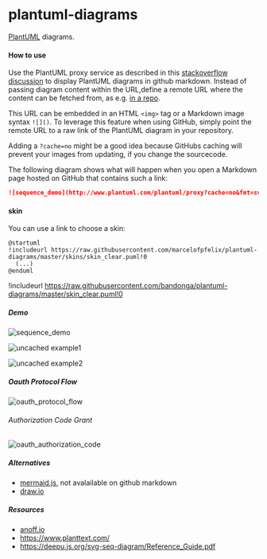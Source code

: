 # plantuml-diagrams


[PlantUML](github.com/plantuml/plantuml) diagrams.

#### How to use

Use the PlantUML proxy service as described in this [stackoverflow discussion](https://stackoverflow.com/questions/32203610/how-to-integrate-uml-diagrams-into-gitlab-or-github) to display PlantUML diagrams in github markdown. Instead of passing diagram content within the URL,define a remote URL where the content can be fetched from, as e.g. [in a repo](http://www.plantuml.com/plantuml/proxy?src=https://raw.github.com/plantuml/plantuml-server/master/src/main/webapp/resource/test2diagrams.txt).
  
This URL can be embedded in an HTML `<img>` tag or a Markdown image syntax `![]()`. To leverage this feature when using GitHub, simply point the remote URL to a raw link of the PlantUML diagram in your repository.

Adding a `?cache=no` might be a good idea because GitHubs caching will prevent your images from updating, if you change the sourcecode.

The following diagram shows what will happen when you open a Markdown page hosted on GitHub that contains such a link:

```markdown
![sequence_demo](http://www.plantuml.com/plantuml/proxy?cache=no&fmt=svg&src=https://raw.githubusercontent.com/marcelofpfelix/plantuml-diagrams/master/sequence_demo.puml)
```

#### skin

You can use a link to choose a skin:

```plantuml
@startuml
!includeurl https://raw.githubusercontent.com/marcelofpfelix/plantuml-diagrams/master/skins/skin_clear.puml!0
  (...)
@enduml
```

!includeurl https://raw.githubusercontent.com/bandonga/plantuml-diagrams/master/skin_clear.puml!0

##### Demo

![sequence_demo](http://www.plantuml.com/plantuml/proxy?cache=no&fmt=svg&src=https://raw.githubusercontent.com/marcelofpfelix/plantuml-diagrams/master/sequence_demo.puml)

![uncached example1](http://www.plantuml.com/plantuml/proxy?cache=no&src=https://raw.githubusercontent.com/marcelofpfelix/plantuml-diagrams/master/example/example1.puml)

![uncached example2](http://www.plantuml.com/plantuml/proxy?cache=no&src=https://raw.githubusercontent.com/marcelofpfelix/plantuml-diagrams/master/example/example2.puml)

##### Oauth Protocol Flow

![oauth_protocol_flow](http://www.plantuml.com/plantuml/proxy?cache=no&fmt=svg&src=https://raw.githubusercontent.com/marcelofpfelix/plantuml-diagrams/master/oauth_protocol_flow.puml)

###### Authorization Code Grant

![oauth_authorization_code](http://www.plantuml.com/plantuml/proxy?cache=no&fmt=svg&src=https://raw.githubusercontent.com/marcelofpfelix/plantuml-diagrams/master/oauth_authorization_code.puml)

##### Alternatives
* [mermaid.js](https://github.com/knsv/mermaid), not avalailable on github markdown
* [draw.io](https://github.com/jgraph/drawio-github)

##### Resources
* [anoff.io](https://anoff.io/blog/2018-07-31-diagrams-with-plantuml/)
* https://www.planttext.com/
* https://deepu.js.org/svg-seq-diagram/Reference_Guide.pdf

